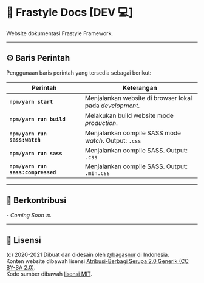 # 📘 Frastyle Docs [DEV 💻]

Website dokumentasi Frastyle Framework.

---

## ⚙ Baris Perintah

Penggunaan baris perintah yang tersedia sebagai berikut:

| Perintah                           | Keterangan                                               |
| ---------------------------------- | -------------------------------------------------------- |
| **`npm/yarn start`**               | Menjalankan website di browser lokal pada _development_. |
| **`npm/yarn run build`**           | Melakukan build website mode _production_.               |
| **`npm/yarn run sass:watch`**      | Menjalankan compile SASS mode _watch_. Output: `.css`    |
| **`npm/yarn run sass`**            | Menjalankan compile SASS. Output: `.css`                 |
| **`npm/yarn run sass:compressed`** | Menjalankan compile SASS. Output: `.min.css`             |

---

## 🌱 Berkontribusi

_- Coming Soon_ 🔜

---

## 📄 Lisensi

(c) 2020-2021 Dibuat dan didesain oleh [@bagasnur](https://github.com/bagasnur) di Indonesia.
<br>
Konten website dibawah lisensi [Atribusi-Berbagi Serupa 2.0 Generik (CC BY-SA 2.0)](https://creativecommons.org/licenses/by-sa/2.0).
<br>
Kode sumber dibawah [lisensi MIT](https://github.com/frastyle/frastyle-site/blob/main/LICENSE).